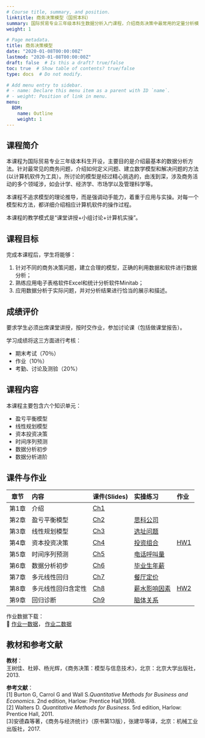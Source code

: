 ```yaml
---
# Course title, summary, and position.
linktitle: 商务决策模型（国贸本科）
summary: 国际贸易专业三年级本科生数据分析入门课程，介绍商务决策中最常用的定量分析模型及软件操作，并应用于解决实际问题。
weight: 1

# Page metadata.
title: 商务决策模型
date: "2020-01-08T00:00:00Z"
lastmod: "2020-01-08T00:00:00Z"
draft: false  # Is this a draft? true/false
toc: true  # Show table of contents? true/false
type: docs  # Do not modify.

# Add menu entry to sidebar.
# - name: Declare this menu item as a parent with ID `name`.
# - weight: Position of link in menu.
menu: 
  BDM:
    name: Outline 
    weight: 1
---
```


## 课程简介

本课程为国际贸易专业三年级本科生开设，主要目的是介绍最基本的数据分析方法。针对最常见的商务问题，介绍如何定义问题、建立数学模型和解决问题的方法(以计算机软件为工具）。所讨论的模型是经过精心挑选的，由浅到深，涉及商务活动的多个领域涉，如会计学、经济学、市场学以及管理科学等。

本课程不追求模型的理论推导，而是强调动手能力，着重于应用与实操。对每一个模型和方法，都详细介绍相应计算机软件的操作过程。

本课程的教学模式是“课堂讲授+小组讨论+计算机实操”。

## 课程目标

完成本课程后，学生将能够：
 1. 针对不同的商务决策问题，建立合理的模型，正确的利用数据和软件进行数据分析；  
 2. 熟练应用电子表格软件Excel和统计分析软件Minitab；  
 3. 应用数据分析于实际问题，并对分析结果进行恰当的展示和描述。

## 成绩评价

要求学生必须出席课堂讲授，按时交作业，参加讨论课（包括做课堂报告）。

学习成绩将这三方面进行考核：

-	期末考试（70％）
-	作业（10％）
- 考勤、讨论及测验（20%）

## 课程内容

本课程主要包含六个知识单元：

- 盈亏平衡模型
- 线性规划模型
- 资本投资决策
- 时间序列预测
- 数据分析初步
- 数据分析进阶

## 课件与作业


| 章节  |  内容            |    课件(Slides)     |            实操练习           |    作业           |
|:-----:|:-----------------|:--------------------|:------------------------------|:------------------| 
|第1章	|介绍              | [Ch1](notes/Ch1.pdf)|                               |                   | 
|第2章	|盈亏平衡模型      | [Ch2](notes/Ch2.pdf)| [思科公司](notes/Ch2.xlsx)    |                   |     
|第3章	|线性规划模型      | [Ch3](notes/Ch3.pdf)| [选址问题](notes/Ch3_p.pdf)   |                    |     
|第4章	|资本投资决策      | [Ch4](notes/Ch4.pdf)| [投资组合](notes/Ch4.xlsx)    | [HW1](HW/HW1.docx) |     
|第5章	|时间序列预测      | [Ch5](notes/Ch5.pdf)| [电话呼叫量](notes/Ch5.xlsx)  |                    |   
|第6章	|数据分析初步      | [Ch6](notes/Ch6.pdf)| [毕业生年薪](notes/Ch6.xls)   |                    |
|第7章	|多元线性回归      | [Ch7](notes/Ch7.pdf)| [餐厅定价](notes/Ch7.xlsx)    |                   |     
|第8章	|多元线性回归含定性| [Ch8](notes/Ch8.pdf)| [薪水影响因素](notes/Ch8.xls) | [HW2](HW/HW2.docx) |   
|第9章	|回归诊断          | [Ch9](notes/Ch9.pdf)| [脑体关系](notes/Ch9.txt)     |                    |  

作业数据下载：  
:floppy_disk: [作业一数据](HW/Stocks.xlsx)， [作业二数据](HW/Value.xlsx)

## 教材和参考文献

**教材**：  
王树佳、杜婷、杨光辉，《商务决策：模型与信息技术》，北京：北京大学出版社，2013.

**参考文献**：  
[1] Burton G, Carrol G and Wall S.*Quantitative Methods for Business and Economics*. 2nd edition, Harlow: Prentice Hall,1998.  
[2] Walters D. *Quantitative Methods for Business*. 5rd edition, Harlow: Prentice Hall, 2011.  
[3]安德森等著，《商务与经济统计》（原书第13版），张建华等译，北京：机械工业出版社，2017.

